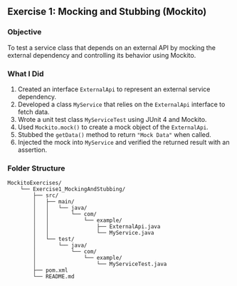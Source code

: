 ## Exercise 1: Mocking and Stubbing (Mockito)

### Objective
To test a service class that depends on an external API by mocking the external dependency and controlling its behavior using Mockito.

### What I Did
1. Created an interface `ExternalApi` to represent an external service dependency.
2. Developed a class `MyService` that relies on the `ExternalApi` interface to fetch data.
3. Wrote a unit test class `MyServiceTest` using JUnit 4 and Mockito.
4. Used `Mockito.mock()` to create a mock object of the `ExternalApi`.
5. Stubbed the `getData()` method to return `"Mock Data"` when called.
6. Injected the mock into `MyService` and verified the returned result with an assertion.

### Folder Structure
```
MockitoExercises/
    └── Exercise1_MockingAndStubbing/
        ├── src/
        │   ├── main/
        │   │   └── java/
        │   │       └── com/
        │   │           └── example/
        │   │               ├── ExternalApi.java
        │   │               └── MyService.java
        │   └── test/
        │       └── java/
        │           └── com/
        │               └── example/
        │                   └── MyServiceTest.java
        ├── pom.xml
        └── README.md
```

